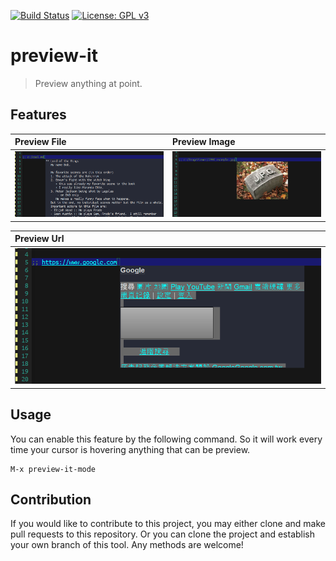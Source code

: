 [![Build Status](https://travis-ci.com/jcs-elpa/preview-it.svg?branch=master)](https://travis-ci.com/jcs-elpa/preview-it)
[![License: GPL v3](https://img.shields.io/badge/License-GPL%20v3-blue.svg)](https://www.gnu.org/licenses/gpl-3.0)

# preview-it
> Preview anything at point.

## Features

| Preview File | Preview Image |
|:---|:---|
| <img src="./etc/file.png"/> | <img src="./etc/image.png"/> |

| Preview Url |
|:---|
| <img src="./etc/url.png"/> |

## Usage

You can enable this feature by the following command. So it will work every time
your cursor is hovering anything that can be preview.

```
M-x preview-it-mode
```

## Contribution

If you would like to contribute to this project, you may either
clone and make pull requests to this repository. Or you can
clone the project and establish your own branch of this tool.
Any methods are welcome!
